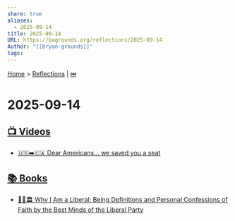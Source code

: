 ```yaml
---
share: true
aliases:
  - 2025-09-14
title: 2025-09-14
URL: https://bagrounds.org/reflections/2025-09-14
Author: "[[bryan-grounds]]"
tags:
---
```

[Home](../index.md) > [Reflections](./index.md) | [⏮️](./2025-09-13.md)  
# 2025-09-14  
## [📺 Videos](../videos/index.md)  
- [🇺🇸➡️🇨🇦 Dear Americans… we saved you a seat](../videos/dear-americans-we-saved-you-a-seat.md)  
  
## [📚 Books](../books/index.md)  
- [🙋‍♂️🏛️ Why I Am a Liberal: Being Definitions and Personal Confessions of Faith by the Best Minds of the Liberal Party](../books/why-i-am-a-liberal-being-definitions-and-personal-confessions-of-faith-by-the-best-minds-of-the-liberal-party.md)
